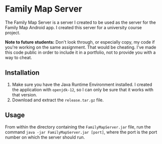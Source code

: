 # Family Map Server

The Family Map Server is a server I created to be used as the server for the Family Map Android app. I created this server for a university course project.

**Note to future students:** Don't look through, or especially copy, my code if you're working on the same assignment. That would be cheating. I've made this code public in order to include it in a portfolio, not to provide you with a way to cheat.

## Installation

1. Make sure you have the Java Runtime Environment installed. I created the application with `openjdk-12`, so I can only be sure that it works with that version.
2. Download and extract the `release.tar.gz` file.

## Usage

From within the directory containing the `FamilyMapServer.jar` file, run the command `java -jar FamilyMapServer.jar [port]`, where the port is the port number on which the server should run.